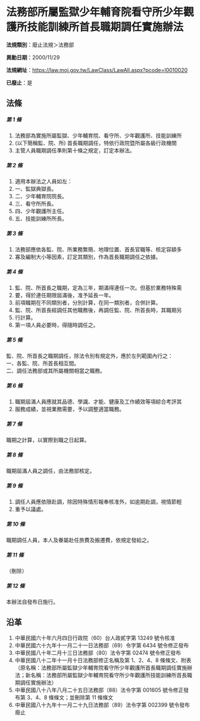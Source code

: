 # 法務部所屬監獄少年輔育院看守所少年觀護所技能訓練所首長職期調任實施辦法

**法規類別**：廢止法規＞法務部

**異動日期**：2000/11/29  

**法規網址**：https://law.moj.gov.tw/LawClass/LawAll.aspx?pcode=I0010020

**已廢止**：是



## 法條
##### 第 1 條
1. 法務部為實施所屬監獄、少年輔育院、看守所、少年觀護所、技能訓練所
1.  (以下簡稱監、院、所) 首長職期調任，特依行政院暨所屬各級行政機關
1. 主管人員職期調任準則第十條之規定，訂定本辦法。

##### 第 2 條
1. 適用本辦法之人員如左：　
1. 一、監獄典獄長。
1. 二、少年輔育院院長。
1. 三、看守所所長。
1. 四、少年觀護所主任。
1. 五、技能訓練所所長。

##### 第 3 條
1. 法務部應依各監、院、所業務繁簡、地理位置、首長官職等、核定容額多
1. 寡及編制大小等因素，訂定其類別，作為首長職期調任之依據。

##### 第 4 條
1. 監、院、所首長之職期，定為三年，期滿得連任一次。但基於業務特殊需
1. 要，得於連任期限屆滿後，准予延長一年。
1. 前項職期在不同類別者，分別計算，在同一類別者，合併計算。
1. 監、院、所首長經調任其他職務後，再調任監、院、所首長時，其職期另
1. 行計算。
1. 第一項人員必要時，得隨時調任之。

##### 第 5 條
監、院、所首長之職期調任，除法令別有規定外，應於左列範圍內行之：  
一、各監、院、所首長相互間。  
二、調任法務部或其所屬機關相當之職務。

##### 第 6 條
1. 職期屆滿人員應就其品德、學識、才能、健康及工作績效等項綜合考評其
1. 服務成績，並視業務需要，予以調整適當職務。

##### 第 7 條
職期之計算，以實際到職之日起算。

##### 第 8 條
職期屆滿人員之調任，由法務部核定。

##### 第 9 條
1. 調任人員應依限赴調，除因特殊情形報奉核准外，如逾期赴調，視情節輕
1. 重予以議處。

##### 第 10 條
職期調任人員，本人及眷屬赴任旅費及搬遷費，依規定發給之。

##### 第 11 條
（刪除）

##### 第 12 條
本辦法自發布日施行。

## 沿革
1. 中華民國六十年六月四日行政院（60）台人政貳字第 13249  號令核准
1. 中華民國六十九年十一月二十一日法務部（69）令字第 6434 號令修正發布
1. 中華民國八十年二月十三日法務部（80）法令字第 02474  號令修正發布
1. 中華民國八十二年十一月十日法務部修正名稱及第 1、2、4、8 條條文、附表（原名稱：法務部所屬監獄少年輔育院看守所少年觀護所首長職期調任實施辦法；新名稱：法務部所屬監獄少年輔育院看守所少年觀護所技能訓練所首長職期調任實施辦法）
1. 中華民國八十八年八月二十五日法務部（88）法令字第 001605 號令修正發布第 3、4、8  條條文；並刪除第 11 條條文
1. 中華民國八十九年十一月二十九日法務部（89）法令字第 002399 號令發布廢止
